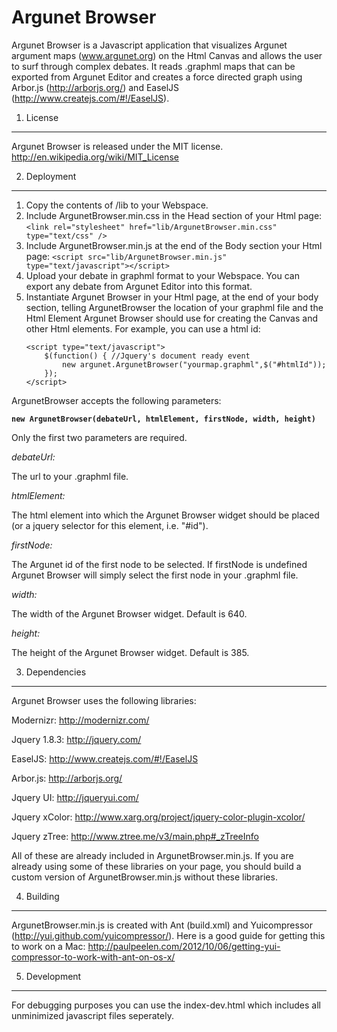 Argunet Browser
===============

Argunet Browser is a Javascript application that visualizes Argunet argument maps (www.argunet.org) on the Html Canvas and allows the user to surf through complex debates. It reads .graphml maps that can be exported from Argunet Editor and creates a force directed graph using Arbor.js (http://arborjs.org/) and EaselJS (http://www.createjs.com/#!/EaselJS).

1. License
----------

Argunet Browser is released under the MIT license. http://en.wikipedia.org/wiki/MIT_License

2. Deployment
-------------

1. Copy the contents of /lib to your Webspace.
2. Include ArgunetBrowser.min.css in the Head section of your Html page:
    `<link rel="stylesheet" href="lib/ArgunetBrowser.min.css" type="text/css" />`
3. Include ArgunetBrowser.min.js at the end of the Body section your Html page:
    `<script src="lib/ArgunetBrowser.min.js" type="text/javascript"></script>`
4. Upload your debate in graphml format to your Webspace. You can export any debate from Argunet Editor into this format.
5. Instantiate Argunet Browser in your Html page, at the end of your body section, telling ArgunetBrowser the location of your graphml file and the Html Element Argunet Browser should use for creating the Canvas and other Html elements. For example, you can use a html id:
    ```
    <script type="text/javascript">
    	$(function() { //Jquery's document ready event
    		new argunet.ArgunetBrowser("yourmap.graphml",$("#htmlId"));
    	});	
    </script>
    ```

ArgunetBrowser accepts the following parameters: 

**`new ArgunetBrowser(debateUrl, htmlElement, firstNode, width, height)`**

Only the first two parameters are required.
				
*debateUrl:* 

The url to your .graphml file.

*htmlElement:* 

The html element into which the Argunet Browser widget should be placed (or a jquery selector for this element, i.e. "#id").

*firstNode:* 

The Argunet id of the first node to be selected. If firstNode is undefined Argunet Browser will simply select the first node in your .graphml file. 

*width:* 	

The width of the Argunet Browser widget. Default is 640.

*height:* 

The height of the Argunet Browser widget. Default is 385.

3. Dependencies
---------------
Argunet Browser uses the following libraries:

Modernizr: http://modernizr.com/

Jquery 1.8.3: http://jquery.com/

EaselJS: http://www.createjs.com/#!/EaselJS

Arbor.js: http://arborjs.org/

Jquery UI: http://jqueryui.com/

Jquery xColor: http://www.xarg.org/project/jquery-color-plugin-xcolor/

Jquery zTree: http://www.ztree.me/v3/main.php#_zTreeInfo

All of these are already included in ArgunetBrowser.min.js.
If you are already using some of these libraries on your page, you should build a custom version of ArgunetBrowser.min.js without these libraries.

4. Building
-----------
ArgunetBrowser.min.js is created with Ant (build.xml) and Yuicompressor (http://yui.github.com/yuicompressor/). Here is a good guide for getting this to work on a Mac: http://paulpeelen.com/2012/10/06/getting-yui-compressor-to-work-with-ant-on-os-x/

5. Development
--------------
For debugging purposes you can use the index-dev.html which includes all unminimized javascript files seperately.